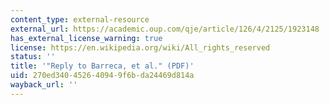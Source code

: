 ```yaml
---
content_type: external-resource
external_url: https://academic.oup.com/qje/article/126/4/2125/1923148
has_external_license_warning: true
license: https://en.wikipedia.org/wiki/All_rights_reserved
status: ''
title: '"Reply to Barreca, et al." (PDF)'
uid: 270ed340-4526-4094-9f6b-da24469d814a
wayback_url: ''
---
```

